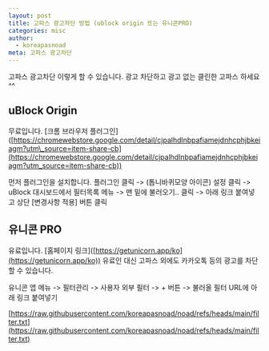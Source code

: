 ```yaml
---
layout: post
title: 고파스 광고차단 방법 (ublock origin 또는 유니콘PRO)
categories: misc
author:
  - koreapasnoad
meta: 고파스 광고차단
---
```

고파스 광고차단 이렇게 할 수 있습니다. 광고 차단하고 광고 없는 클린한 고파스 하세요 ^^

## uBlock Origin

무료입니다. \[크롬 브라우저 플러그인\]([https://chromewebstore.google.com/detail/cjpalhdlnbpafiamejdnhcphjbkeiagm?utm\_source=item-share-cb](https://chromewebstore.google.com/detail/cjpalhdlnbpafiamejdnhcphjbkeiagm?utm_source=item-share-cb))

먼저 플러그인을 설치합니다. 플러그인 클릭 -> (톱니바퀴모양 아이콘) 설정 클릭 -> uBlock 대시보드에서 필터목록 메뉴 -> 맨 밑에 불러오기.. 클릭 -> 아래 링크 붙여넣고 상단 \[변경사항 적용\] 버튼 클릭

## 유니콘 PRO

유료입니다. \[홈페이지 링크\]([https://getunicorn.app/ko](https://getunicorn.app/ko)) 유료인 대신 고파스 외에도 카카오톡 등의 광고를 차단할 수 있습니다.

유니콘 앱 메뉴 -> 필터관리 -> 사용자 외부 필터 -> + 버튼 -> 불러올 필터 URL에 아래 링크 붙여넣기

[https://raw.githubusercontent.com/koreapasnoad/noad/refs/heads/main/filter.txt](https://raw.githubusercontent.com/koreapasnoad/noad/refs/heads/main/filter.txt)